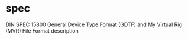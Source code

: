 # spec
DIN SPEC 15800  General Device Type Format (GDTF) and My Virtual Rig (MVR) File Format description

